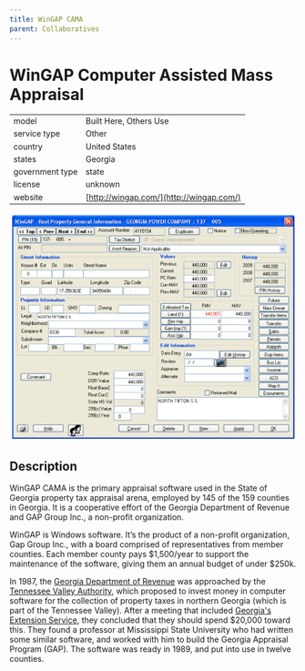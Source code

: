 ```yaml
---
title: WinGAP CAMA
parent: Collaboratives
---
```


# WinGAP Computer Assisted Mass Appraisal

|                   |                                          |
|:------------------|:-----------------------------------------|
| model             | Built Here, Others Use
| service type      | Other
| country           | United States
| states            | Georgia
| government type   | state
| license           | unknown
| website           | [http://wingap.com/](http://wingap.com/)

![WinGAP screenshot](images/wingap.png)

## Description

WinGAP CAMA is the primary appraisal software used in the State of Georgia property tax appraisal arena, employed by 145 of the 159 counties in Georgia. It is a cooperative effort of the Georgia Department of Revenue and GAP Group Inc., a non-profit organization.

WinGAP is Windows software. It’s the product of a non-profit organization, Gap Group Inc., with a board comprised of representatives from member counties. Each member county pays $1,500/year to support the maintenance of the software, giving them an annual budget of under $250k.

In 1987, the [Georgia Department of Revenue](https://dor.georgia.gov/) was approached by the [Tennessee Valley Authority](https://www.tva.com/), which proposed to invest money in computer software for the collection of property taxes in northern Georgia (which is part of the Tennessee Valley). After a meeting that included [Georgia's Extension Service](https://extension.uga.edu/), they concluded that they should spend $20,000 toward this. They found a professor at Mississippi State University who had written some similar software, and worked with him to build the Georgia Appraisal Program (GAP). The software was ready in 1989, and put into use in twelve counties.
